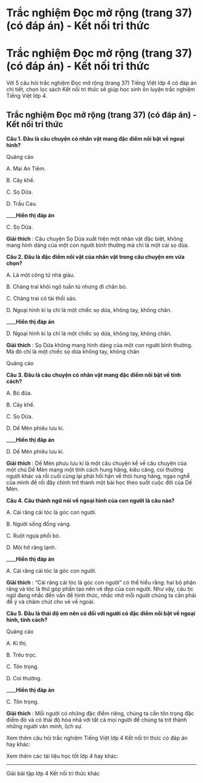 # Trắc nghiệm Đọc mở rộng (trang 37) (có đáp án) - Kết nối tri thức

# Trắc nghiệm Đọc mở rộng (trang 37) (có đáp án) - Kết nối tri thức

Với 5 câu hỏi trắc nghiệm Đọc mở rộng (trang 37) Tiếng Việt lớp 4 có đáp án chi tiết, chọn lọc sách Kết nối tri thức sẽ giúp học sinh ôn luyện trắc nghiệm Tiếng Việt lớp 4.

## Trắc nghiệm Đọc mở rộng (trang 37) (có đáp án) - Kết nối tri thức

**Câu 1. Đâu là câu chuyện có nhân vật mang đặc điểm nổi bật về ngoại hình?**

Quảng cáo

A. Mai An Tiêm. 

B. Cây khế. 

C. Sọ Dừa. 

D. Trầu Cau. 

____**Hiển thị đáp án**

C. Sọ Dừa. 

**Giải thích** : Câu chuyện Sọ Dừa xuất hiện một nhân vật đặc biệt, không mang hình dáng của một con người bình thường mà chỉ là một cái sọ dừa.

**Câu 2. Đâu là đặc điểm nổi vật của nhân vật trong câu chuyện em vừa chọn?**

A. Là một công tử nhà giàu. 

B. Chàng trai khôi ngô tuấn tú nhưng đi chăn bò. 

C. Chàng trai có tài thổi sáo. 

D. Ngoại hình kì lạ chỉ là một chiếc sọ dừa, không tay, không chân.

____**Hiển thị đáp án**

D. Ngoại hình kì lạ chỉ là một chiếc sọ dừa, không tay, không chân.

**Giải thích** : Sọ Dừa không mang hình dáng của một con người bình thường. Mà đó chỉ là một chiếc sọ dừa không tay, không chân

Quảng cáo

**Câu 3. Đâu là câu chuyện có nhân vật mang đặc điểm nổi bật về tính cách?**

A. Bó đũa. 

B. Cây khế. 

C. Sọ Dừa. 

D. Dế Mèn phiêu lưu kí.

____**Hiển thị đáp án**

D. Dế Mèn phiêu lưu kí.

**Giải thích** : Dế Mèn phưu lưu kí là một câu chuyện kể về câu chuyện của một chú Dế Mèn mang một tính cách hung hăng, kiêu căng, coi thường người khác và rồi cuối cùng lại phải hối hận về thói hung hăng, ngạo nghễ của mình để rồi đây chính trở thành một bài học theo suốt cuộc đời của Dế Mèn.

**Câu 4. Câu thành ngữ nói về ngoại hình của con người là câu nào?**

A. Cái răng cái tóc là góc con người. 

B. Người sống đống vàng. 

C. Ruột ngựa phổi bò. 

D. Môi hở răng lạnh. 

____**Hiển thị đáp án**

A. Cái răng cái tóc là góc con người. 

**Giải thích** : “Cái răng cái tóc là góc con người” có thể hiểu rằng: hai bộ phận răng và tóc là thứ góp phần tạo nên vẻ đẹp của con người. Như vậy, câu tịc ngữ đang nhắc đến vấn đề hình thức, nhắc nhở mỗi người chúng ta cần phải để ý và chăm chút cho vẻ về ngoài.

**Câu 5. Đâu là thái độ em nên có đối với người có đặc điểm nổi bật về ngoại hình, tính cách?**

Quảng cáo

A. Kì thị. 

B. Trêu trọc. 

C. Tôn trọng. 

D. Coi thường. 

____**Hiển thị đáp án**

C. Tôn trọng. 

**Giải thích** : Mỗi người có những đặc điểm riêng, chúng ta cần tôn trọng đặc điểm đó và có thái độ hòa nhã với tất cả mọi người để chúng ta trở thành những người văn minh, lịch sự.

Xem thêm câu hỏi trắc nghiệm Tiếng Việt lớp 4 Kết nối tri thức có đáp án hay khác:

Xem thêm các tài liệu học tốt lớp 4 hay khác:

* * *

Giải bài tập lớp 4 Kết nối tri thức khác
